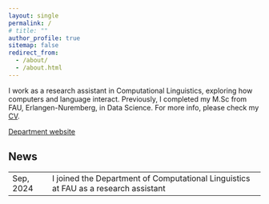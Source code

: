 ```yaml
---
layout: single
permalink: /
# title: ""
author_profile: true
sitemap: false
redirect_from: 
  - /about/
  - /about.html
---
```


I work as a research assistant in Computational Linguistics, exploring how computers and language interact. Previously, I completed my M.Sc from FAU, Erlangen-Nuremberg, in Data Science. 
For more info, please check my [CV](https://naveedunjum.github.io/cv/). 


[Department website](https://www.linguistik.phil.fau.de/)


## News

<table class="twoColumnTable">
    <tbody>
        <tr>
            <td class="left-column">Sep, 2024</td>
            <td class="right-column">I joined the Department of Computational Linguistics at FAU as a research assistant</td>
        </tr>
    </tbody>
</table>
